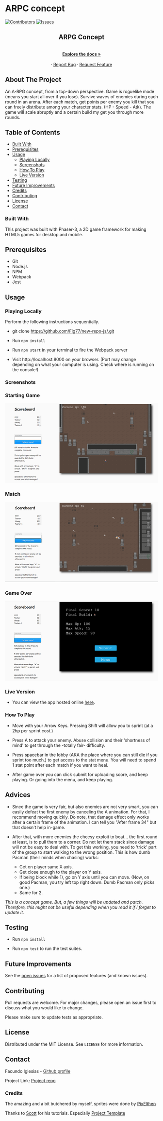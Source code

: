 # ARPC concept

[![Contributors][contributors-shield]][contributors-url]
[![Issues][issues-shield]][issues-url]
<br />

<p align="center">
 
  <h2 align="center">ARPG Concept</h2>
  <p align="center">
    <br />
    <a href="https://github.com/Fig77/new-repo-js/"><strong>Explore the docs »</strong></a>
    <br />
    <br />
    ·
    <a href="https://github.com/Fig77/new-repo-js/issues">Report Bug</a>
    ·
    <a href="https://github.com/Fig77/new-repo-js/issues">Request Feature</a>
  </p>
</p>

<!-- ABOUT THE PROJECT -->
## About The Project

An A-RPG concept, from a top-down perspective. Game is roguelike mode (means you start all over if you lose). Survive waves of enemies during each round in an arena. After each match, get points per enemy you kill that you can freely distribute among your character stats. (HP - Speed - Atk). The game will scale abruptly and a certain build my get you through more rounds. 

## Table of Contents
- [Built With](#built-with)
- [Prerequisites](#prerequisites)
- [Usage](#usage)
  - [Playing Locally](#playing-locally)
  - [Screenshots](#screenshots)
  - [How To Play](#how-to-play)
  - [Live Version](#live-version)
- [Testing](#testing)
- [Future Improvements](#future-improvements)
- [Credits](#credits)
- [Contributing](#contributing)
- [License](#license)
- [Contact](#contact)

### Built With

This project was built with Phaser-3, a 2D game framework for making HTML5 games for desktop and mobile.

## Prerequisites

- Git
- Node.js
- NPM
- Webpack
- Jest

## Usage

### Playing Locally

Perform the following instructions sequentially.

- git clone https://github.com/Fig77/new-repo-js/.git

- Run `npm install`

- Run `npm start` in your terminal to fire the Webpack server

- Visit http://localhost:8000 on your browser. (Port may change depending on what your computer is using. Check where is running on the console!)

### Screenshots

### Starting Game

![screenshot](Readme/ArenaTitle.png)

### Match

![screenshot](Readme/fight-1.png)

### Game Over

![screenshot](Readme/gameOver.png)

### Live Version

- You can view the app hosted online [here](https://fair-roguelike-concept.netlify.app/).

### How To Play

* Move with your Arrow Keys. Pressing Shift will allow you to sprint (at a 2hp per sprint cost.) 

* Press A to attack your enemy. Abuse collision and their 'shortness of mind' to get through the -totally fair-
difficulty.

* Press spacebar in the lobby (AKA the place where you can still die if you sprint too much.) to get access to the stat menu. You will need to spend 1 stat point after each match if you want to heal.

* After game over you can click submit for uploading score, and keep playing. Or going into the menu, and keep playing.

## Advices

* Since the game is very fair, but also enemies are not very smart, you can easily defeat the first enemy by canceling the A animation. For that, I recommend moving quickly. 
Do note, that damage effect only works after a certain frame of the animation. I can tell you "After frame 34" but that doesn't help in-game.

* After that, with more enemies the cheesy exploit to beat... the first round at least, is to pull them to a corner. Do not let them stack since damage will not be
easy to deal with. To get this working, you need to 'trick' part of the group to start walking to the wrong position. This is how dumb Pacman (their minds when chasing) works:
  - Get on player same X axis.
  - Get close enough to the player on Y axis.
  - If being block while 1), go on Y axis until you can move. (Now, on good Pacman, you try left top right down. Dumb Pacman only picks one.)
  - Same for 2.

*This is a concept game. But, a few things will be updated and patch. Therefore, this might not be useful depending when you read it if I forget to update it.*

## Testing

- Run `npm install`

- Run `npm test` to run the test suites.

<!-- FUTURE IMPROVEMENTS -->

## Future Improvements

See the [open issues](https://github.com/Fig77/new-repo-js/issues) for a list of proposed features (and known issues).

## Contributing
Pull requests are welcome. For major changes, please open an issue first to discuss what you would like to change.

Please make sure to update tests as appropriate.

<!-- LICENSE -->

## License

Distributed under the MIT License. See `LICENSE` for more information.

<!-- CONTACT -->

## Contact

Facundo Iglesias - [Github profile](https://github.com/Fig77)

Project Link: [Project repo](https://github.com/Fig77/new-repo-js/)

### Credits

The amazing and a bit butchered by myself, sprites were done by [PixElthen](https://opengameart.org/users/pixelthen)

Thanks to [Scott](https://phasertutorials.com/author/scottwestover2006/) for his tutorials. Especially [Project Template](https://phasertutorials.com/creating-a-phaser-3-template-part-1/)

[contributors-shield]: https://img.shields.io/badge/Contributors-1-%2300ff00
[contributors-url]: https://github.com/Fig77/new-repo-js//graphs/contributors
[issues-shield]: https://img.shields.io/badge/issues-0-%2300ff00
[issues-url]: https://github.com/Fig77/new-repo-js//issues/
